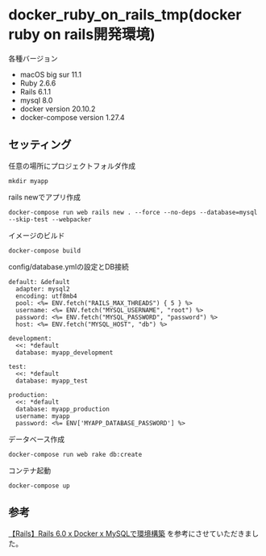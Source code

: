 # docker_ruby_on_rails_tmp(docker ruby on rails開発環境)
各種バージョン
- macOS big sur 11.1
- Ruby 2.6.6
- Rails 6.1.1
- mysql 8.0
- docker version 20.10.2
- docker-compose version 1.27.4

## セッティング
任意の場所にプロジェクトフォルダ作成
```
mkdir myapp
```

rails newでアプリ作成
```
docker-compose run web rails new . --force --no-deps --database=mysql --skip-test --webpacker
```

イメージのビルド
```
docker-compose build
```

config/database.ymlの設定とDB接続
```
default: &default
  adapter: mysql2
  encoding: utf8mb4
  pool: <%= ENV.fetch("RAILS_MAX_THREADS") { 5 } %>
  username: <%= ENV.fetch("MYSQL_USERNAME", "root") %>
  password: <%= ENV.fetch("MYSQL_PASSWORD", "password") %>
  host: <%= ENV.fetch("MYSQL_HOST", "db") %>

development:
  <<: *default
  database: myapp_development

test:
  <<: *default
  database: myapp_test

production:
  <<: *default
  database: myapp_production
  username: myapp
  password: <%= ENV['MYAPP_DATABASE_PASSWORD'] %>
```

データベース作成
```
docker-compose run web rake db:create
```

コンテナ起動
```
docker-compose up
```

## 参考
[【Rails】Rails 6.0 x Docker x MySQLで環境構築](https://qiita.com/nsy_13/items/9fbc929f173984c30b5d) を参考にさせていただきました。
